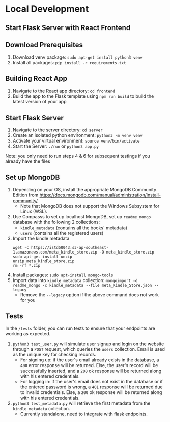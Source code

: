 # Local Development

## Start Flask Server with React Frontend

## Download Prerequisites
1. Download venv package: `sudo apt-get install python3 venv`
2. Install all packages: `pip install -r requirements.txt`

## Building React App 
1. Navigate to the React app directory: `cd frontend`
2. Build the app to the Flask template using `npm run build` to build the latest version of your app

## Start Flask Server
1. Navigate to the server directory: `cd server`
2. Create an isolated python environment: `python3 -m venv venv`
3. Activate your virtual environment: `source venv/bin/activate`
4. Start the Server: `./run` or `python3 app.py`

Note: you only need to run steps 4 & 6 for subsequent testings if you already have the files

## Set up MongoDB

1. Depending on your OS, install the appropriate MongoDB Community Edition from https://docs.mongodb.com/manual/administration/install-community/
   - Note that MongoDB does not support the Windows Subsystem for Linux (WSL).
2. Use Compasss to set up localhost MongoDB, set up `readme_mongo` database with the following 2 collections:
   - `kindle_metadata` (contains all the books' metadata)
   - `users` (contains all the registered users)
3. Import the kindle metadata
   ```
   wget -c https://istd50043.s3-ap-southeast-1.amazonaws.com/meta_kindle_store.zip -O meta_kindle_store.zip
   sudo apt-get install unzip
   unzip meta_kindle_store.zip
   rm -rf *.zip
   ```
4. Install packages: `sudo apt-install mongo-tools`
5. Import data into `kindle_metadata` collection: `mongoimport -d readme_mongo -c kindle_metadata --file meta_Kindle_Store.json --legacy`
   - Remove the `--legacy` option if the above command does not work for you

## Tests

In the `/tests` folder, you can run tests to ensure that your endpoints are working as expected.

1. `python3 test_user.py` will simulate user signup and login on the website through a `POST` request, which queries the `users` collection. Email is used as the unique key for checking records.
   - For signing up: if the user's email already exists in the database, a `400` error response will be returned. Else, the user's record will be successfully inserted, and a `200` ok response will be returned along with his entered credentials.
   - For logging in: if the user's email does not exist in the database or if the entered password is wrong, a `401` response will be returned due to invalid credentials. Else, a `200` ok response will be returned along with his entered credentials.
2. `python3 test_metadata.py` will retrieve the first metadata from the `kindle_metadata` collection.
   - Currently standalone, need to integrate with flask endpoints.
